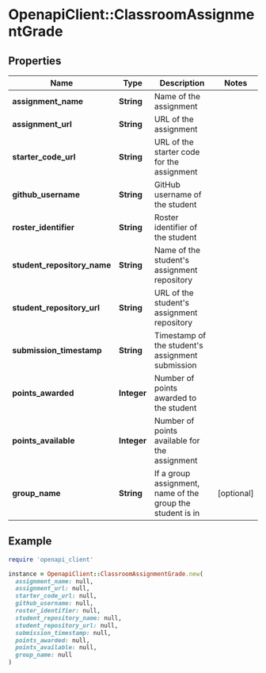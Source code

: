 # OpenapiClient::ClassroomAssignmentGrade

## Properties

| Name | Type | Description | Notes |
| ---- | ---- | ----------- | ----- |
| **assignment_name** | **String** | Name of the assignment |  |
| **assignment_url** | **String** | URL of the assignment |  |
| **starter_code_url** | **String** | URL of the starter code for the assignment |  |
| **github_username** | **String** | GitHub username of the student |  |
| **roster_identifier** | **String** | Roster identifier of the student |  |
| **student_repository_name** | **String** | Name of the student&#39;s assignment repository |  |
| **student_repository_url** | **String** | URL of the student&#39;s assignment repository |  |
| **submission_timestamp** | **String** | Timestamp of the student&#39;s assignment submission |  |
| **points_awarded** | **Integer** | Number of points awarded to the student |  |
| **points_available** | **Integer** | Number of points available for the assignment |  |
| **group_name** | **String** | If a group assignment, name of the group the student is in | [optional] |

## Example

```ruby
require 'openapi_client'

instance = OpenapiClient::ClassroomAssignmentGrade.new(
  assignment_name: null,
  assignment_url: null,
  starter_code_url: null,
  github_username: null,
  roster_identifier: null,
  student_repository_name: null,
  student_repository_url: null,
  submission_timestamp: null,
  points_awarded: null,
  points_available: null,
  group_name: null
)
```

